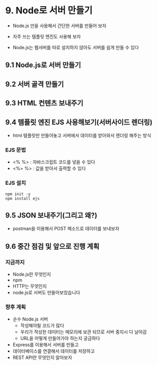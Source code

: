 # 9. Node로 서버 만들기

- Node.js 만을 사용해서 간단한 서버를 만들어 보자
- 자주 쓰는 템플릿 엔진도 사용해 보자

- Node.js는 웹서버를 따로 설치하지 않아도 서버를 쉽게 만들 수 있다

## 9.1 Node.js로 서버 만들기

## 9.2 서버 골격 만들기

## 9.3 HTML 컨텐츠 보내주기

## 9.4 템플릿 엔진 EJS 사용해보기(서버사이드 렌더링)

- html 템플릿만 만들어놓고 서버에서 데이터를 받아와서 렌더링 해주는 방식

### EJS 문법

- <% %> : 자바스크립트 코드를 넣을 수 있다
- <%= %> : 값을 받아서 출력할 수 있다

### EJS 설치

```
npm init -y
npm install ejs
```

## 9.5 JSON 보내주기(그리고 왜?)

- postman을 이용해서 POST 메소드로 데이터를 보내보자

## 9.6 중간 점검 및 앞으로 진행 계획

### 지금까지

- Node.js란 무엇인지
- npm
- HTTP는 무엇인지
- node.js로 서버도 만들어보았습니다

### 향후 계획

- 순수 Node.js 서버
  - 작성해야될 코드가 많다
  - 우리가 작성한 데이터는 메모리에 보관 되므로 서버 중지시 다 날아감
  - URL을 어떻게 만들어가야 하는지 궁금하다
- Express를 이용해서 서버를 만들고
- 데이터베이스를 연결해서 데이터를 저장하고
- REST API란 무엇인지 알아보자
